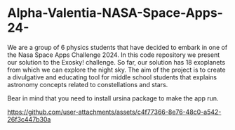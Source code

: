 # Alpha-Valentia-NASA-Space-Apps-24-

We are a group of 6 physics students that have decided to embark in one of the Nasa Space Apps Challenge 2024.
In this code repository we present our solution to the Exosky! challenge.
So far, our solution has 18 exoplanets from which we can explore the night sky.
The aim of the project is to create a divulgative and educating tool for middle school students that explains astronomy concepts related to constellations and stars.

Bear in mind that you need to install ursina package to make the app run.


https://github.com/user-attachments/assets/c4f77366-8e76-48c0-a542-26f3c447b30a

